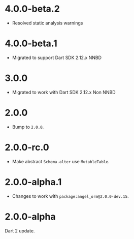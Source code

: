 # 4.0.0-beta.2
* Resolved static analysis warnings

# 4.0.0-beta.1
* Migrated to support Dart SDK 2.12.x NNBD

# 3.0.0
* Migrated to work with Dart SDK 2.12.x Non NNBD

# 2.0.0
* Bump to `2.0.0`.

# 2.0.0-rc.0
* Make abstract `Schema.alter` use `MutableTable`.

# 2.0.0-alpha.1
* Changes to work with `package:angel_orm@2.0.0-dev.15`.

# 2.0.0-alpha
Dart 2 update.